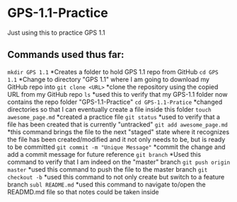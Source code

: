 # GPS-1.1-Practice
Just using this to practice GPS 1.1
## Commands used thus far:
```mkdir GPS 1.1```
*Creates a folder to hold GPS 1.1 repo from GitHub
```cd GPS 1.1```
*Change to directory "GPS 1.1" where I am going to download my GitHub repo into
```git clone <URL>```
*clone the repository using the copied URL from my GitHub repo
```ls```
*used this to verify that my GPS-1.1 folder now contains the repo folder "GPS-1.1-Practice"
```cd GPS-1.1-Pratice```
*changed directories so that I can eventually create a file inside this folder
```touch awesome_page.md```
*created a practice file
```git status```
*used to verify that a file has been created that is currently "untracked"
```git add awesome_page.md```
*this command brings the file to the next "staged" state where it recognizes the file has been created/modified and it not only needs to be, but is ready to be committed
```git commit -m "Unique Message"```
*commit the change and add a commit message for future reference
```git branch```
*Used this command to verify that I am indeed on the "master" branch
```git push origin master```
*used this command to push the file to the master branch
```git checkout -b```
*used this command to not only create but switch to a feature branch
```subl README.md```
*used this command to navigate to/open the READMD.md file so that notes could be taken inside
